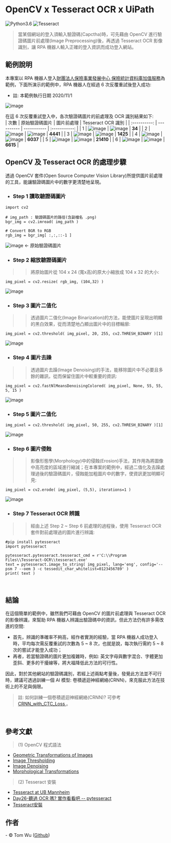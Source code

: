 # OpenCV x Tesseract OCR x UiPath   
![Python3.6](https://img.shields.io/badge/Python-3.6-blue.svg) ![Tesseract](https://img.shields.io/badge/Tesseract-5.0.0_alpha_(20200328)-green.svg)

> 當某個網站的登入須輸入驗證碼(Capctha)時，可先藉由 OpenCV 進行驗證碼圖片前處理(Image Preprocessing)後，再透過 Tesseract OCR 影像識別，讓 RPA 機器人輸入正確的登入資訊而成功登入網站。   


## 範例說明  
本專案以 RPA 機器人登入[財團法人保險事業發展中心 保險統計資料庫加值服務](http://insdb.tii.org.tw/pivot/)為範例，下面所演示的範例中，RPA 機器人在經過 6 次反覆重試後登入成功:  
- 註: 本範例執行日期 2020/11/1  

![image](./Demo.gif)

在這 6 次反覆重試登入中，各次驗證碼圖片的前處理及 OCR 識別結果如下:     
| 次數 | 原始驗證碼圖片 | 圖片前處理 | Tesseract OCR 識別 |
| :----------: | ---------- | ----------- | :-----------: |
| 1 | ![image](./Captcha_Images/1st_Captcha.png) | ![image](./Captcha_Images/1st_Prediction__34.png) | **34** |
| 2 | ![image](./Captcha_Images/2nd_Captcha.png) | ![image](./Captcha_Images/2nd_Prediction__4441.png) | **4441** |
| 3 | ![image](./Captcha_Images/3rd_Captcha.png) | ![image](./Captcha_Images/3rd_Prediction__1425.png) | **1425** |
| 4 | ![image](./Captcha_Images/4th_Captcha.png) | ![image](./Captcha_Images/4th_Prediction__6037.png) | **6037** |
| 5 | ![image](./Captcha_Images/5th_Captcha.png) | ![image](./Captcha_Images/5th_Prediction__21410.png) | **21410** |
| 6 | ![image](./Captcha_Images/6th_Captcha.png) | ![image](./Captcha_Images/6th_Prediction__6615.png) | **6615** |
<br/>   
 
   
## OpenCV 及 Tesseract OCR 的處理步驟    
透過 OpenCV 套件(Open Source Computer Vision Library)所提供圖片前處理的工具，能讓驗證碼圖片中的數字更清楚地呈現。
 
- ### Step 1 讀取驗證碼圖片 
```command
import cv2

# img_path : 驗證碼圖片的路徑(含副檔名 .png)
bgr_img = cv2.imread( img_path )

# Convert BGR to RGB
rgb_img = bgr_img[ :,:,::-1 ]
```   
![image](./Captcha_Images_Preprocessing/Step_1_Loading.png) &larr; 原始驗證碼圖片

- ### Step 2 縮放驗證碼圖片   
>> 將原始圖片從 104 x 24 (寬x高)的原大小縮放成 104 x 32 的大小:
```command
img_pixel = cv2.resize( rgb_img, (104,32) )
```  
![image](./Captcha_Images_Preprocessing/Step_2_Resize.png) 

- ### Step 3 圖片二值化  
>> 透過圖片二值化(Image Binarization)的方法，能使圖片呈現出明顯的黑白效果，從而清楚地凸顯出圖片中的目標輪廓:
```command
img_pixel = cv2.threshold( img_pixel, 20, 255, cv2.THRESH_BINARY )[1]
```  
![image](./Captcha_Images_Preprocessing/Step_3_Thresholding.png)

- ### Step 4 圖片去躁  
>> 透過圖片去躁(Image Denoising)的手法，能移除圖片中不必要且多餘的雜訊，從而保留住圖片中較重要的資訊:
```command
img_pixel = cv2.fastNlMeansDenoisingColored( img_pixel, None, 55, 55, 5, 15 )
```  
![image](./Captcha_Images_Preprocessing/Step_4_Denoising.png)

- ### Step 5 圖片二值化  
```command
img_pixel = cv2.threshold( img_pixel, 50, 255, cv2.THRESH_BINARY )[1]
```  
![image](./Captcha_Images_Preprocessing/Step_5_Thresholding.png)

- ### Step 6 圖片侵蝕  
>> 影像形態學(Morphology)中的侵蝕(Erosion)手法，其作用為將圖像中高亮度的區域進行縮減；在本專案的範例中，經過二值化及去躁處理過後的驗證碼圖片，侵蝕能加粗圖片中的數字，使資訊更加明顯可見:
```command
img_pixel = cv2.erode( img_pixel, (5,5), iterations=1 )
```  
![image](./Captcha_Images_Preprocessing/Step_6_Erosion.png)

- ### Step 7 Tesseract OCR 辨識  
>> 經由上述 Step 2 ~ Step 6 前處理的過程後，使用 Tesseract OCR 套件對前處理過的圖片進行辨識:  
```command
#pip install pytesseract
import pytesseract

pytesseract.pytesseract.tesseract_cmd = r'C:\\Program Files\\Tesseract-OCR\\tesseract.exe'
text = pytesseract.image_to_string( img_pixel, lang='eng', config='--psm 7 --oem 3 -c tessedit_char_whitelist=0123456789' ) 
print( text )
```  
<br/>  


## 結論    
在這個簡單的範例中，雖然我們可藉由 OpenCV 的圖片前處理與 Tesseract OCR 的影像辨識，來幫助 RPA 機器人辨識出驗證碼中的資訊，但此方法仍有許多需改進的空間: 
- 首先，辨識的準確率不夠高，經作者實測的經驗，當 RPA 機器人成功登入時，平均每次需反覆重試的次數為 5 ~ 8 次，也就是說，每次執行需約 5 ~ 8 次的嘗試才能登入成功；
- 再者，若當驗證碼的圖片更加複雜時，例如: 英文字母與數字混合、字體更加歪斜、更多的干擾線等，將大福降低此方法的可行性。   

因此，對於其他網站的驗證碼識別，若經上述兩點考量後，發覺此方法並不可行時，建議可透過訓練一個 AI 模型: 卷積遞迴神經網絡(CRNN)，來克服此方法在技術上的不足與侷限。  
> 註: 如何訓練一個卷積遞迴神經網絡(CRNN)? 可參考[ CRNN_with_CTC_Loss ](https://github.com/YenLinWu/CRNN_with_CTC_Loss)。
<br/>  


## 參考文獻  
> (1) OpenCV 程式語法
- [Geometric Transformations of Images](https://opencv-python-tutroals.readthedocs.io/en/latest/py_tutorials/py_imgproc/py_geometric_transformations/py_geometric_transformations.html?highlight=resize "OpenCV 圖片縮放") 
- [Image Thresholding](https://opencv-python-tutroals.readthedocs.io/en/latest/py_tutorials/py_imgproc/py_thresholding/py_thresholding.html "OpenCV 圖片二值化")
- [Image Denoising](https://opencv-python-tutroals.readthedocs.io/en/latest/py_tutorials/py_photo/py_non_local_means/py_non_local_means.html "OpenCV 圖片去躁")
- [Morphological Transformations](https://opencv-python-tutroals.readthedocs.io/en/latest/py_tutorials/py_imgproc/py_morphological_ops/py_morphological_ops.html "OpenCV 圖片侵蝕")  
> (2) Tesseract 安裝
- [Tesseract at UB Mannheim](https://github.com/UB-Mannheim/tesseract/wiki "Tesseract 安裝檔下載")
- [Day26-聽過 OCR 嗎? 實作看看吧 -- pytesseract](https://ithelp.ithome.com.tw/articles/10227263 "Tesseract 安裝及實作")
- [Tesseract安裝](https://ithelp.ithome.com.tw/articles/10233316 "Tesseract 安裝步驟")


## 作者
<span> - &copy; Tom Wu (<a href="https://github.com/YenLinWu">Github</a>) </span>  
